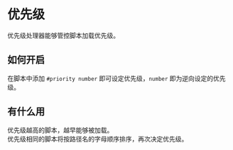 # 优先级

优先级处理器能够管控脚本加载优先级。

## 如何开启
在脚本中添加 `#priority number` 即可设定优先级，`number` 即为逆向设定的优先级。

## 有什么用
优先级越高的脚本，越早能够被加载。  
优先级相同的脚本将按路径名的字母顺序排序，再次决定优先级。